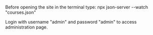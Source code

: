 Before opening the site in the terminal type: npx json-server --watch "courses.json"

Login with username "admin" and password "admin" to access administration page.

